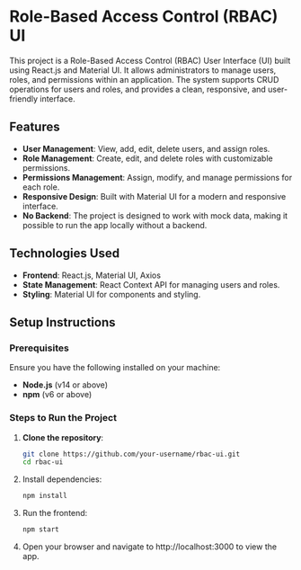# Role-Based Access Control (RBAC) UI

This project is a Role-Based Access Control (RBAC) User Interface (UI) built using React.js and Material UI. It allows administrators to manage users, roles, and permissions within an application. The system supports CRUD operations for users and roles, and provides a clean, responsive, and user-friendly interface.

## Features
- **User Management**: View, add, edit, delete users, and assign roles.
- **Role Management**: Create, edit, and delete roles with customizable permissions.
- **Permissions Management**: Assign, modify, and manage permissions for each role.
- **Responsive Design**: Built with Material UI for a modern and responsive interface.
- **No Backend**: The project is designed to work with mock data, making it possible to run the app locally without a backend.

## Technologies Used
- **Frontend**: React.js, Material UI, Axios
- **State Management**: React Context API for managing users and roles.
- **Styling**: Material UI for components and styling.

## Setup Instructions

### Prerequisites
Ensure you have the following installed on your machine:
- **Node.js** (v14 or above)
- **npm** (v6 or above)

### Steps to Run the Project
1. **Clone the repository**:
   ```bash
   git clone https://github.com/your-username/rbac-ui.git
   cd rbac-ui

2. Install dependencies:
   ```bash
   npm install

3. Run the frontend:
   ```bash
   npm start
4. Open your browser and navigate to http://localhost:3000 to view the app.


